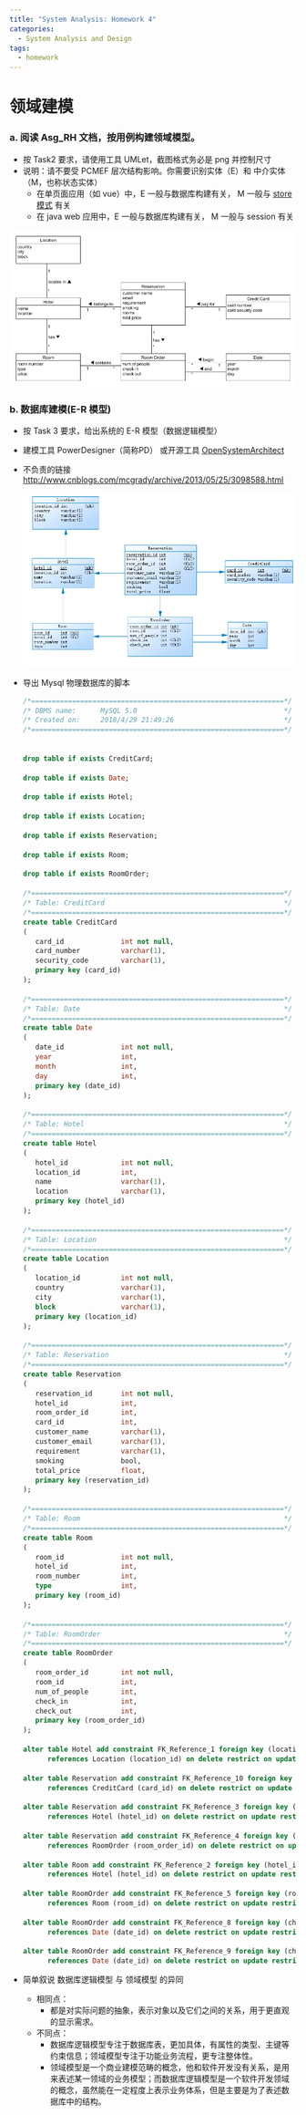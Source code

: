 ```yaml
---
title: "System Analysis: Homework 4"
categories:
  - System Analysis and Design
tags:
  - homework
---
```


# 领域建模

### a. 阅读 Asg_RH 文档，**按用例**构建领域模型。

- 按 Task2 要求，请使用工具 UMLet，截图格式务必是 png 并控制尺寸
- 说明：请不要受 PCMEF 层次结构影响。你需要识别实体（E）和 中介实体（M，也称状态实体）
  - 在单页面应用（如 vue）中，E 一般与数据库构建有关， M 一般与 [store 模式](https://cn.vuejs.org/v2/guide/state-management.html) 有关
  - 在 java web 应用中，E 一般与数据库构建有关， M 一般与 session 有关

![asg](/assets/images/system_analysis/hw4_asg.png)

### b. 数据库建模(E-R 模型)

* 按 Task 3 要求，给出系统的 E-R 模型（数据逻辑模型）

* 建模工具 PowerDesigner（简称PD） 或开源工具 [OpenSystemArchitect](http://www.codebydesign.com/)

* 不负责的链接 <http://www.cnblogs.com/mcgrady/archive/2013/05/25/3098588.html>

  ![](/assets/images/system_analysis/hw4_er.png)

* 导出 Mysql 物理数据库的脚本

  ```sql
  /*==============================================================*/
  /* DBMS name:      MySQL 5.0                                    */
  /* Created on:     2018/4/29 21:49:26                           */
  /*==============================================================*/


  drop table if exists CreditCard;

  drop table if exists Date;

  drop table if exists Hotel;

  drop table if exists Location;

  drop table if exists Reservation;

  drop table if exists Room;

  drop table if exists RoomOrder;

  /*==============================================================*/
  /* Table: CreditCard                                            */
  /*==============================================================*/
  create table CreditCard
  (
     card_id              int not null,
     card_number          varchar(1),
     security_code        varchar(1),
     primary key (card_id)
  );

  /*==============================================================*/
  /* Table: Date                                                  */
  /*==============================================================*/
  create table Date
  (
     date_id              int not null,
     year                 int,
     month                int,
     day                  int,
     primary key (date_id)
  );

  /*==============================================================*/
  /* Table: Hotel                                                 */
  /*==============================================================*/
  create table Hotel
  (
     hotel_id             int not null,
     location_id          int,
     name                 varchar(1),
     location             varchar(1),
     primary key (hotel_id)
  );

  /*==============================================================*/
  /* Table: Location                                              */
  /*==============================================================*/
  create table Location
  (
     location_id          int not null,
     country              varchar(1),
     city                 varchar(1),
     block                varchar(1),
     primary key (location_id)
  );

  /*==============================================================*/
  /* Table: Reservation                                           */
  /*==============================================================*/
  create table Reservation
  (
     reservation_id       int not null,
     hotel_id             int,
     room_order_id        int,
     card_id              int,
     customer_name        varchar(1),
     customer_email       varchar(1),
     requirement          varchar(1),
     smoking              bool,
     total_price          float,
     primary key (reservation_id)
  );

  /*==============================================================*/
  /* Table: Room                                                  */
  /*==============================================================*/
  create table Room
  (
     room_id              int not null,
     hotel_id             int,
     room_number          int,
     type                 int,
     primary key (room_id)
  );

  /*==============================================================*/
  /* Table: RoomOrder                                             */
  /*==============================================================*/
  create table RoomOrder
  (
     room_order_id        int not null,
     room_id              int,
     num_of_people        int,
     check_in             int,
     check_out            int,
     primary key (room_order_id)
  );

  alter table Hotel add constraint FK_Reference_1 foreign key (location_id)
        references Location (location_id) on delete restrict on update restrict;

  alter table Reservation add constraint FK_Reference_10 foreign key (card_id)
        references CreditCard (card_id) on delete restrict on update restrict;

  alter table Reservation add constraint FK_Reference_3 foreign key (hotel_id)
        references Hotel (hotel_id) on delete restrict on update restrict;

  alter table Reservation add constraint FK_Reference_4 foreign key (room_order_id)
        references RoomOrder (room_order_id) on delete restrict on update restrict;

  alter table Room add constraint FK_Reference_2 foreign key (hotel_id)
        references Hotel (hotel_id) on delete restrict on update restrict;

  alter table RoomOrder add constraint FK_Reference_5 foreign key (room_id)
        references Room (room_id) on delete restrict on update restrict;

  alter table RoomOrder add constraint FK_Reference_8 foreign key (check_in)
        references Date (date_id) on delete restrict on update restrict;

  alter table RoomOrder add constraint FK_Reference_9 foreign key (check_out)
        references Date (date_id) on delete restrict on update restrict;
  ```


* 简单叙说 数据库逻辑模型 与 领域模型 的异同
  * 相同点：
    * 都是对实际问题的抽象，表示对象以及它们之间的关系，用于更直观的显示需求。
  * 不同点：
    * 数据库逻辑模型专注于数据库表，更加具体，有属性的类型、主键等约束信息；领域模型专注于功能业务流程，更专注整体性。
    * 领域模型是一个商业建模范畴的概念，他和软件开发没有关系，是用来表述某一领域的业务模型；而数据库逻辑模型是一个软件开发领域的概念，虽然能在一定程度上表示业务体系，但是主要是为了表述数据库中的结构。